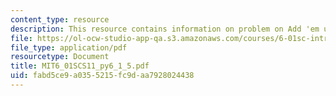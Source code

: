 ```yaml
---
content_type: resource
description: This resource contains information on problem on Add 'em up.
file: https://ol-ocw-studio-app-qa.s3.amazonaws.com/courses/6-01sc-introduction-to-electrical-engineering-and-computer-science-i-spring-2011/fabd5ce9a0355215fc9daa7928024438_MIT6_01SCS11_py6_1_5.pdf
file_type: application/pdf
resourcetype: Document
title: MIT6_01SCS11_py6_1_5.pdf
uid: fabd5ce9-a035-5215-fc9d-aa7928024438
---
```

